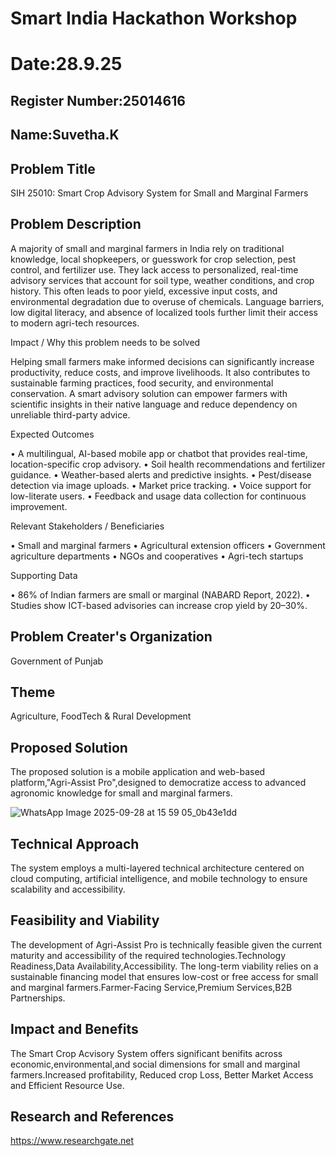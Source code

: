 # Smart India Hackathon Workshop
# Date:28.9.25
## Register Number:25014616
## Name:Suvetha.K
## Problem Title
SIH 25010: Smart Crop Advisory System for Small and Marginal Farmers
## Problem Description
A majority of small and marginal farmers in India rely on traditional knowledge, local shopkeepers, or guesswork for crop selection, pest control, and fertilizer use. They lack access to personalized, real-time advisory services that account for soil type, weather conditions, and crop history. This often leads to poor yield, excessive input costs, and environmental degradation due to overuse of chemicals. Language barriers, low digital literacy, and absence of localized tools further limit their access to modern agri-tech resources.

Impact / Why this problem needs to be solved

Helping small farmers make informed decisions can significantly increase productivity, reduce costs, and improve livelihoods. It also contributes to sustainable farming practices, food security, and environmental conservation. A smart advisory solution can empower farmers with scientific insights in their native language and reduce dependency on unreliable third-party advice.

Expected Outcomes

• A multilingual, AI-based mobile app or chatbot that provides real-time, location-specific crop advisory.
• Soil health recommendations and fertilizer guidance.
• Weather-based alerts and predictive insights.
• Pest/disease detection via image uploads.
• Market price tracking.
• Voice support for low-literate users.
• Feedback and usage data collection for continuous improvement.

Relevant Stakeholders / Beneficiaries

• Small and marginal farmers
• Agricultural extension officers
• Government agriculture departments
• NGOs and cooperatives
• Agri-tech startups

Supporting Data

• 86% of Indian farmers are small or marginal (NABARD Report, 2022).
• Studies show ICT-based advisories can increase crop yield by 20–30%.

## Problem Creater's Organization
Government of Punjab

## Theme
Agriculture, FoodTech & Rural Development

## Proposed Solution
The proposed solution is a mobile application and web-based platform,"Agri-Assist Pro",designed to
democratize access to advanced agronomic knowledge for small and marginal farmers.

![WhatsApp Image 2025-09-28 at 15 59 05_0b43e1dd](https://github.com/user-attachments/assets/2790371d-da28-46b7-a335-690bfb310e34)




## Technical Approach
The system employs a multi-layered technical architecture centered on cloud computing,
artificial intelligence, and mobile technology to ensure scalability and accessibility.

## Feasibility and Viability
The development of Agri-Assist Pro is technically feasible given the current maturity and 
accessibility of the required technologies.Technology Readiness,Data Availability,Accessibility.
The long-term viability relies on a sustainable financing model that ensures low-cost or free access for
small and marginal farmers.Farmer-Facing Service,Premium Services,B2B Partnerships.

## Impact and Benefits
The Smart Crop Acvisory System offers significant benifits across economic,environmental,and 
social dimensions for small and marginal farmers.Increased profitability, Reduced crop Loss,
Better Market Access and Efficient Resource Use.

## Research and References
https://www.researchgate.net

